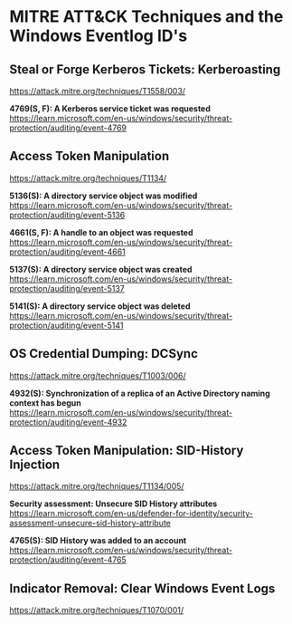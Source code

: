 # MITRE ATT&CK Techniques and the Windows Eventlog ID's

## Steal or Forge Kerberos Tickets: Kerberoasting 
https://attack.mitre.org/techniques/T1558/003/ 

**4769(S, F): A Kerberos service ticket was requested**  
https://learn.microsoft.com/en-us/windows/security/threat-protection/auditing/event-4769
 

## Access Token Manipulation 
https://attack.mitre.org/techniques/T1134/ 

**5136(S): A directory service object was modified**  
https://learn.microsoft.com/en-us/windows/security/threat-protection/auditing/event-5136

**4661(S, F): A handle to an object was requested**  
https://learn.microsoft.com/en-us/windows/security/threat-protection/auditing/event-4661

**5137(S): A directory service object was created**  
https://learn.microsoft.com/en-us/windows/security/threat-protection/auditing/event-5137

**5141(S): A directory service object was deleted**  
https://learn.microsoft.com/en-us/windows/security/threat-protection/auditing/event-5141

## OS Credential Dumping: DCSync 
https://attack.mitre.org/techniques/T1003/006/ 

**4932(S): Synchronization of a replica of an Active Directory naming context has begun**  
https://learn.microsoft.com/en-us/windows/security/threat-protection/auditing/event-4932
 

## Access Token Manipulation: SID-History Injection 
https://attack.mitre.org/techniques/T1134/005/ 

**Security assessment: Unsecure SID History attributes**  
https://learn.microsoft.com/en-us/defender-for-identity/security-assessment-unsecure-sid-history-attribute

**4765(S): SID History was added to an account**  
https://learn.microsoft.com/en-us/windows/security/threat-protection/auditing/event-4765 

## Indicator Removal: Clear Windows Event Logs 
https://attack.mitre.org/techniques/T1070/001/